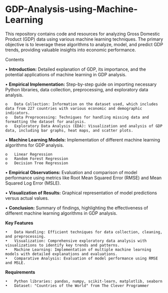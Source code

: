 # GDP-Analysis-using-Machine-Learning
This repository contains code and resources for analyzing Gross Domestic Product (GDP) data using various machine learning techniques. The primary objective is to leverage these algorithms to analyze, model, and predict GDP trends, providing valuable insights into economic performance.

Contents

•	**Introduction:** Detailed explanation of GDP, its importance, and the potential applications of machine learning in GDP analysis.

•	**Empirical Implementation:** Step-by-step guide on importing necessary Python libraries, data collection, preprocessing, and exploratory data analysis.

    o	Data Collection: Information on the dataset used, which includes data from 227 countries with various economic and demographic indicators.
    o	Data Preprocessing: Techniques for handling missing data and formatting the dataset for analysis.
    o	Exploratory Data Analysis (EDA): Visualization and analysis of GDP data, including bar graphs, heat maps, and scatter plots.
    
•	**Machine Learning Models:** Implementation of different machine learning algorithms for GDP analysis.

    o	Linear Regression
    o	Random Forest Regression
    o	Decision Tree Regression
    
•	**Empirical Observations:** Evaluation and comparison of model performance using metrics like Root Mean Squared Error (RMSE) and Mean Squared Log Error (MSLE).

•	**Visualization of Results:** Graphical representation of model predictions versus actual values.

•	**Conclusion:** Summary of findings, highlighting the effectiveness of different machine learning algorithms in GDP analysis.

**Key Features**

    •	Data Handling: Efficient techniques for data collection, cleaning, and preprocessing.
    •	Visualization: Comprehensive exploratory data analysis with visualizations to identify key trends and patterns.
    •	Machine Learning: Implementation of multiple machine learning models with detailed explanations and evaluations.
    •	Comparative Analysis: Evaluation of model performance using RMSE and MSLE.

**Requirements**

    •	Python libraries: pandas, numpy, scikit-learn, matplotlib, seaborn
    •	Dataset: "Countries of the World" from The Clever Programmer


